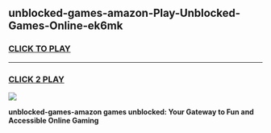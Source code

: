 
## unblocked-games-amazon-Play-Unblocked-Games-Online-ek6mk
<h3>
<a href="https://premium76.site?title=unblocked-games-amazon&ref=25A">CLICK TO PLAY</a></h3>
<hr>

<h3>
<a href="https://premium76.site?title=unblocked-games-amazon&ref=25A">CLICK 2 PLAY</a>
  
</h3>

<a href="https://premium76.site?title=unblocked-games-amazon&ref=25A"><img src="https://clearcache.store/games.png"></a>


**unblocked-games-amazon games unblocked: Your Gateway to Fun and Accessible Online Gaming**
